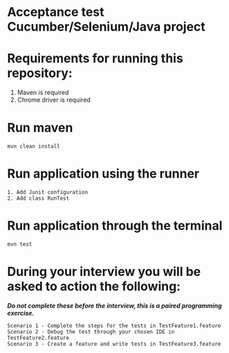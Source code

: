 # Acceptance test Cucumber/Selenium/Java project

# Requirements for running this repository:

1. Maven is required
2. Chrome driver is required


# Run maven
```
mvn clean install
```

# Run application using the runner
```
1. Add Junit configuration
2. Add class RunTest
```


# Run application through the terminal
```
mvn test
```

# During your interview you will be asked to action the following:
***Do not complete these before the interview, this is a paired programming exercise.***

```
Scenario 1 - Complete the steps for the tests in TestFeature1.feature
Scenario 2 - Debug the test through your chosen IDE in TestFeature2.feature
Scenario 3 - Create a feature and write tests in TestFeature3.feature

```

